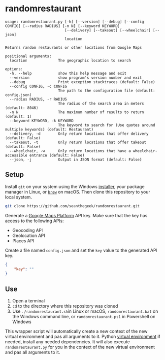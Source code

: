 # randomrestaurant

```text
usage: randomrestaurant.py [-h] [--version] [--debug] [--config CONFIG] [--radius RADIUS] [-n N] [--keyword KEYWORD]
                           [--delivery] [--takeout] [--wheelchair] [--json]
                           location

Returns random restaurants or other locations from Google Maps

positional arguments:
  location              The geographic location to search

options:
  -h, --help            show this help message and exit
  --version             show program's version number and exit
  --debug               Print exception stacktraces (default: False)
  --config CONFIG, -c CONFIG
                        The path to the configuration file (default: config.json)
  --radius RADIUS, -r RADIUS
                        The radius of the search area in meters (default: 8046)
  -n N                  The maximum number of results to return (default: 1)
  --keyword KEYWORD, -k KEYWORD
                        The keyword to search for (Use quotes around multiple keywords) (default: Restaurant)
  --delivery, -d        Only return locations that offer delivery (default: False)
  --takeout, -t         Only return locations that offer takeout (default: False)
  --wheelchair, -w      Only return locations that have a wheelchair-accessible entrance (default: False)
  --json, -j            Output in JSON format (default: False)
```

## Setup

Install `git` on your system using the Windows [installer][git-windows], your
package manager in Linux, or [`brew`][homebrew] on macOS. Then clone this
repository to your local system.

```bash
git clone https://github.com/seanthegeek/randomrestaurant.git
```

Generate a [Google Maps Platform][GMP] API key. Make sure that the key has
access to the following APIs:

- Geocoding API
- Geolocation API
- Places API

Create a file named `config.json` and set the `key` value to the generated API
key.

```json
{
    "key": ""
}
```

## Use

1. Open a terminal
2. `cd` to the directory where this repository was cloned
3. Use `./randomrestaurant.sh`in Linux or macOS, `randomrestaurant.bat` on the
   Windows command line, or `randomrestaurant.ps1` in Powershell on Windows

This wrapper script will automatically create a new
context of the new virtual environment and pas all arguments to it.
Python [virtual environment][venv] if needed, install any needed
dependencies. It will also execute `randomrestaurant.py` for you in the
context of the new virtual environment and pas all arguments to it.

[git-windows]: https://git-scm.com/download/win
[homebrew]: https://brew.sh/
[GMP]: https://developers.google.com/maps/get-started/
[venv]:  https://docs.python.org/3/library/venv.html

